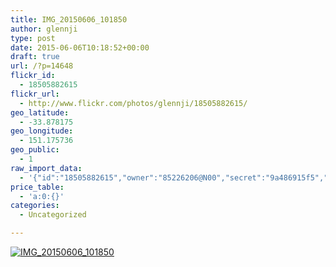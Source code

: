 ```yaml
---
title: IMG_20150606_101850
author: glennji
type: post
date: 2015-06-06T10:18:52+00:00
draft: true
url: /?p=14648
flickr_id:
  - 18505882615
flickr_url:
  - http://www.flickr.com/photos/glennji/18505882615/
geo_latitude:
  - -33.878175
geo_longitude:
  - 151.175736
geo_public:
  - 1
raw_import_data:
  - '{"id":"18505882615","owner":"85226206@N00","secret":"9a486915f5","server":"357","farm":1,"title":"IMG_20150606_101850","ispublic":0,"isfriend":0,"isfamily":0,"description":{"_content":""},"dateupload":"1433549964","lastupdate":"1433549968","datetaken":"2015-06-06 10:18:52","datetakengranularity":"0","datetakenunknown":"0","ownername":"glennji","tags":"","machine_tags":"","originalsecret":"1c3cbb7657","originalformat":"jpg","latitude":"-33.878175","longitude":"151.175736","accuracy":"16","context":0,"place_id":"qRcYmO1QUrMZuclZ","woeid":"1094076","geo_is_family":0,"geo_is_friend":0,"geo_is_contact":0,"geo_is_public":0,"media":"photo","media_status":"ready","url_o":"https://farm1.staticflickr.com/357/18505882615_1c3cbb7657_o.jpg","height_o":"4160","width_o":"3120"}'
price_table:
  - 'a:0:{}'
categories:
  - Uncategorized

---
```

<p class="flickr-image">
  <a href="http://www.flickr.com/photos/glennji/18505882615/" class="flickr-link"><img src="http://i2.wp.com/glennji.com/wp-content/uploads/2015/06/18505882615_1c3cbb7657_o.jpg?fit=1024%2C1024" width="" height="" alt="IMG_20150606_101850" class="keyring-img" /></a>
</p>

